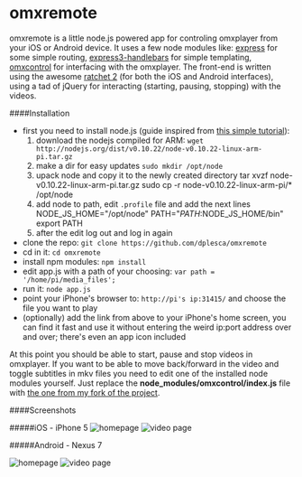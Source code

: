 omxremote
=========

omxremote is a little node.js powered app for controling omxplayer from your iOS or Android device. It uses a few node modules like: [express](http://expressjs.com/) for some simple routing, [express3-handlebars](https://github.com/ericf/express3-handlebars) for simple templating, [omxcontrol](https://github.com/rikkertkoppes/omxcontrol) for interfacing with the omxplayer. The front-end is written using the awesome [ratchet 2](http://goratchet.com/) (for both the iOS and Android interfaces), using a tad of jQuery for interacting (starting, pausing, stopping) with the videos.

####Installation

- first you need to install node.js (guide inspired from [this simple tutorial](http://blog.rueedlinger.ch/2013/03/raspberry-pi-and-nodejs-basic-setup/)):
    1. download the nodejs compiled for ARM: `wget http://nodejs.org/dist/v0.10.22/node-v0.10.22-linux-arm-pi.tar.gz`
    2. make a dir for easy updates `sudo mkdir /opt/node`
    3. upack node and copy it to the newly created directory
            tar xvzf node-v0.10.22-linux-arm-pi.tar.gz
            sudo cp -r node-v0.10.22-linux-arm-pi/* /opt/node
    4. add node to path, edit `.profile` file and add the next lines
            NODE_JS_HOME="/opt/node"
            PATH="$PATH:$NODE_JS_HOME/bin"
            export PATH
    5. after the edit log out and log in again
- clone the repo: `git clone https://github.com/dplesca/omxremote`
- cd in it: `cd omxremote`
- install npm modules: `npm install`
- edit app.js with a path of your choosing: `var path = '/home/pi/media_files';`
- run it: `node app.js`
- point your iPhone's browser to: `http://pi's ip:31415/` and choose the file you want to play
- (optionally) add the link from above to your iPhone's home screen, you can find it fast and use it without entering the weird ip:port address over and over; there's even an app icon included

At this point you should be able to start, pause and stop videos in omxplayer. If you want to be able to move back/forward in the video and toggle subtitles in mkv files you need to edit one of the installed node modules yourself. Just replace the **node_modules/omxcontrol/index.js** file with [the one from my fork of the project](https://raw.github.com/dplesca/omxcontrol/master/index.js).

####Screenshots

#####iOS - iPhone 5
![homepage](http://i.imgur.com/L8BFDpZl.jpg)
![video page](http://i.imgur.com/tNYUzh8l.jpg)

#####Android - Nexus 7

![homepage](http://i.imgur.com/sAwhgFql.png)
![video page](http://i.imgur.com/e83xSgQl.png)
